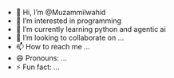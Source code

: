 - 👋 Hi, I’m @Muzammilwahid
- 👀 I’m interested in programming
- 🌱 I’m currently learning python and agentic ai
- 💞️ I’m looking to collaborate on ...
- 📫 How to reach me ...
- 😄 Pronouns: ...
- ⚡ Fun fact: ...

<!---
Muzammilwahid/Muzammilwahid is a ✨ special ✨ repository because its `README.md` (this file) appears on your GitHub profile.
You can click the Preview link to take a look at your changes.
--->
